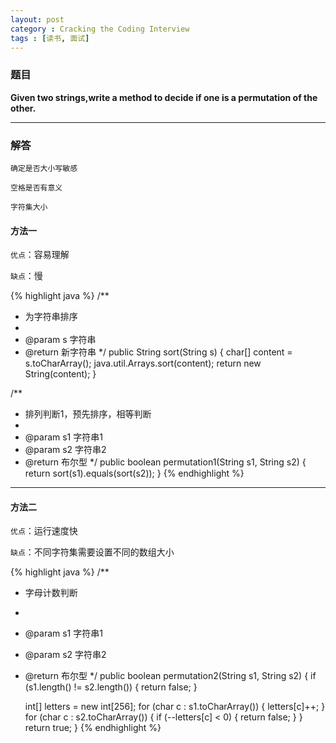 ```yaml
---
layout: post
category : Cracking the Coding Interview
tags : [读书, 面试]
---
```

### 题目
**Given two strings,write a method to decide if one is a permutation of the other.**

---

### 解答
```确定是否大小写敏感```

```空格是否有意义```

```字符集大小```

#### 方法一

```优点```：容易理解

```缺点```：慢

{% highlight java %}
/**
* 为字符串排序
*
* @param s 字符串
* @return 新字符串
*/
public String sort(String s) {
  char[] content = s.toCharArray();
  java.util.Arrays.sort(content);
  return new String(content);
}

/**
* 排列判断1，预先排序，相等判断
*
* @param s1 字符串1
* @param s2 字符串2
* @return 布尔型
*/
public boolean permutation1(String s1, String s2) {
  return sort(s1).equals(sort(s2));
}
{% endhighlight %}

---

#### 方法二
```优点```：运行速度快

```缺点```：不同字符集需要设置不同的数组大小

{% highlight java %}
/**
* 字母计数判断
*
* @param s1 字符串1
* @param s2 字符串2
* @return 布尔型
*/
public boolean permutation2(String s1, String s2) {
  if (s1.length() != s2.length()) {
    return false;
  }

  int[] letters = new int[256];
  for (char c : s1.toCharArray()) {
    letters[c]++;
  }
  for (char c : s2.toCharArray()) {
    if (--letters[c] < 0) {
      return false;
    }
  }
  return true;
}
{% endhighlight %}
